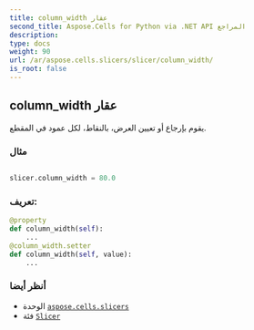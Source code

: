 ```yaml
---
title: column_width عقار
second_title: Aspose.Cells for Python via .NET API المراجع
description:
type: docs
weight: 90
url: /ar/aspose.cells.slicers/slicer/column_width/
is_root: false
---
```

##  column_width عقار

يقوم بإرجاع أو تعيين العرض، بالنقاط، لكل عمود في المقطع.

###  مثال

```python

slicer.column_width = 80.0

```
###  تعريف:
```python
@property
def column_width(self):
    ...
@column_width.setter
def column_width(self, value):
    ...
```

###  أنظر أيضا
* الوحدة [`aspose.cells.slicers`](../../)
* فئة [`Slicer`](/cells/python-net/ar/aspose.cells.slicers/slicer)
